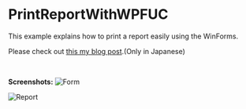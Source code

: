 # PrintReportWithWPFUC

This example explains how to print a report easily using the WinForms.

Please check out [this my blog post](https://www.exceedsystem.net/2020/09/04/how_to_easily_print_a_report_using_the_winforms/).(Only in Japanese)

<br>

**Screenshots:**
![Form](https://www.exceedsystem.net/wp-content/uploads/2020/09/image-1599224080345.png)

![Report](https://www.exceedsystem.net/wp-content/uploads/2020/09/image-1599224299321.png)
